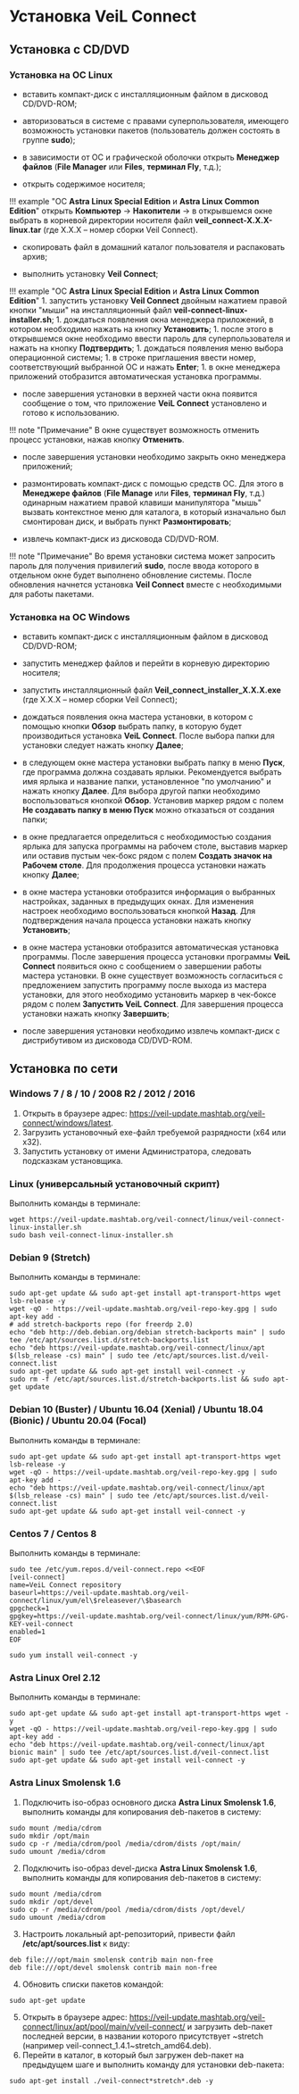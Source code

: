 # Установка VeiL Connect

## Установка с CD/DVD

### Установка на ОС Linux
- вставить компакт-диск с инсталляционным файлом в дисковод CD/DVD-ROM;

- авторизоваться в системе с правами суперпользователя, имеющего
возможность установки пакетов (пользователь должен состоять в группе **sudo**);

- в зависимости от ОС и графической оболочки открыть **Менеджер файлов**
(**File Manager** или **Files**, **терминал Fly**, т.д.);

- открыть содержимое носителя;

!!! example "ОС **Astra Linux Special Edition** и **Astra Linux Common Edition**"
    открыть **Компьютер** -> **Накопители** -> в открывшемся окне 
    выбрать в корневой директории носителя файл **veil_connect-X.X.X-linux.tar** 
    (где Х.X.X – номер сборки Veil Connect).

- скопировать файл в домашний каталог пользователя и распаковать архив;
    
- выполнить установку **Veil Connect**;

!!! example "ОС **Astra Linux Special Edition** и **Astra Linux Common Edition**"
    1. запустить установку **Veil Connect** двойным нажатием правой кнопки "мыши" на 
    инсталляционный файл **veil-connect-linux-installer.sh**;
    1. дождаться появления окна менеджера приложений, в котором необходимо нажать на кнопку **Установить**;
    1. после этого в открывшемся окне необходимо ввести пароль для суперпользователя и нажать на кнопку **Подтвердить**;
    1. дождаться появления меню выбора операционной системы;
    1. в строке приглашения ввести номер, соответствующий выбранной ОС и
    нажать **Enter**;
    1. в окне менеджера приложений отобразится автоматическая установка программы.

- после завершения установки в верхней части окна появится сообщение о том, 
что приложение **VeiL Connect** установлено и готово к использованию.
 
!!! note "Примечание" 
    В окне существует возможность отменить процесс установки, нажав кнопку **Отменить**.

- после завершения установки необходимо закрыть окно менеджера приложений;
  
- размонтировать компакт-диск с помощью средств ОС. Для этого в **Менеджере файлов** 
(**File Manage** или **Files**, **терминал Fly**, т.д.) одинарным нажатием правой 
клавиши манипулятора "мышь" вызвать контекстное меню для каталога, в который 
изначально был смонтирован диск, и выбрать пункт **Размонтировать**;
  
- извлечь компакт-диск из дисковода CD/DVD-ROM.
      
!!! note "Примечание"
    Во время установки система может запросить пароль для получения привилегий **sudo**, 
    после ввода которого в отдельном окне будет выполнено обновление системы. 
    После обновления начнется установка **Veil Connect** вместе с необходимыми для работы пакетами.

### Установка на ОС Windows 
- вставить компакт-диск с инсталляционным файлом в дисковод CD/DVD-ROM;

- запустить менеджер файлов и перейти в корневую директорию носителя;

- запустить инсталляционный файл **Veil_connect_installer_Х.X.X.exe** (где Х.X.X – номер сборки Veil Connect);

- дождаться появления окна мастера установки, в котором с помощью кнопки **Обзор** 
выбрать папку, в которую будет производиться установка **VeiL Connect**. После выбора папки 
для установки следует нажать кнопку **Далее**;

- в следующем окне мастера установки выбрать папку в меню **Пуск**, где программа должна создавать ярлыки. 
Рекомендуется выбрать имя ярлыка и название папки, установленное "по умолчанию" и нажать кнопку **Далее**.
Для выбора другой папки необходимо воспользоваться кнопкой **Обзор**. Установив маркер рядом 
с полем **Не создавать папку в меню Пуск** можно отказаться от создания папки;

- в окне предлагается определиться с необходимостью создания ярлыка для запуска 
программы на рабочем столе, выставив маркер или оставив пустым чек-бокс 
рядом с полем **Создать значок на Рабочем столе**. Для продолжения процесса установки нажать кнопку **Далее**;

- в окне мастера установки отобразится информация о выбранных настройках, заданных в предыдущих окнах. 
Для изменения настроек необходимо воспользоваться кнопкой **Назад**. Для 
подтверждения начала процесса установки нажать кнопку **Установить**;

- в окне мастера установки отобразится автоматическая установка программы. После завершения процесса 
установки программы **VeiL Connect** появиться окно с сообщением о завершении работы мастера установки. 
В окне существует возможность согласиться с предложением запустить программу после выхода 
из мастера установки, для этого необходимо установить маркер в чек-боксе рядом с полем **Запустить VeiL Connect**. 
Для завершения процесса установки нажать кнопку **Завершить**;

- после завершения установки необходимо извлечь компакт-диск с дистрибутивом из дисковода CD/DVD-ROM.

## Установка по сети

### Windows 7 / 8 / 10 / 2008 R2 / 2012 / 2016
1. Открыть в браузере адрес: https://veil-update.mashtab.org/veil-connect/windows/latest.
2. Загрузить установочный exe-файл требуемой разрядности (x64 или x32).
3. Запустить установку от имени Администратора, следовать подсказкам установщика.
### Linux (универсальный установочный скрипт)
Выполнить команды в терминале:
```
wget https://veil-update.mashtab.org/veil-connect/linux/veil-connect-linux-installer.sh
sudo bash veil-connect-linux-installer.sh
```
### Debian 9 (Stretch)
Выполнить команды в терминале:
```
sudo apt-get update && sudo apt-get install apt-transport-https wget lsb-release -y
wget -qO - https://veil-update.mashtab.org/veil-repo-key.gpg | sudo apt-key add -
# add stretch-backports repo (for freerdp 2.0)
echo "deb http://deb.debian.org/debian stretch-backports main" | sudo tee /etc/apt/sources.list.d/stretch-backports.list
echo "deb https://veil-update.mashtab.org/veil-connect/linux/apt $(lsb_release -cs) main" | sudo tee /etc/apt/sources.list.d/veil-connect.list
sudo apt-get update && sudo apt-get install veil-connect -y
sudo rm -f /etc/apt/sources.list.d/stretch-backports.list && sudo apt-get update
```
### Debian 10 (Buster) / Ubuntu 16.04 (Xenial) / Ubuntu 18.04 (Bionic) / Ubuntu 20.04 (Focal)

Выполнить команды в терминале:
```
sudo apt-get update && sudo apt-get install apt-transport-https wget lsb-release -y
wget -qO - https://veil-update.mashtab.org/veil-repo-key.gpg | sudo apt-key add -
echo "deb https://veil-update.mashtab.org/veil-connect/linux/apt $(lsb_release -cs) main" | sudo tee /etc/apt/sources.list.d/veil-connect.list
sudo apt-get update && sudo apt-get install veil-connect -y
```
### Centos 7 / Centos 8
Выполнить команды в терминале:
```
sudo tee /etc/yum.repos.d/veil-connect.repo <<EOF
[veil-connect]
name=VeiL Connect repository
baseurl=https://veil-update.mashtab.org/veil-connect/linux/yum/el\$releasever/\$basearch
gpgcheck=1
gpgkey=https://veil-update.mashtab.org/veil-connect/linux/yum/RPM-GPG-KEY-veil-connect
enabled=1
EOF
 
sudo yum install veil-connect -y
```
### Astra Linux Orel 2.12
Выполнить команды в терминале:
```
sudo apt-get update && sudo apt-get install apt-transport-https wget -y
wget -qO - https://veil-update.mashtab.org/veil-repo-key.gpg | sudo apt-key add -
echo "deb https://veil-update.mashtab.org/veil-connect/linux/apt bionic main" | sudo tee /etc/apt/sources.list.d/veil-connect.list
sudo apt-get update && sudo apt-get install veil-connect -y
```
### Astra Linux Smolensk 1.6
1. Подключить iso-образ основного диска **Astra Linux Smolensk 1.6**, выполнить команды для копирования deb-пакетов в систему:
```
sudo mount /media/cdrom
sudo mkdir /opt/main
sudo cp -r /media/cdrom/pool /media/cdrom/dists /opt/main/
sudo umount /media/cdrom
```
2. Подключить iso-образ devel-диска **Astra Linux Smolensk 1.6**, выполнить команды для копирования deb-пакетов в систему:
```
sudo mount /media/cdrom
sudo mkdir /opt/devel
sudo cp -r /media/cdrom/pool /media/cdrom/dists /opt/devel/
sudo umount /media/cdrom
```
3. Настроить локальный apt-репозиторий, привести файл **/etc/apt/sources.list** к виду:
```
deb file:///opt/main smolensk contrib main non-free
deb file:///opt/devel smolensk contrib main non-free
```
4. Обновить списки пакетов командой:
```
sudo apt-get update
```
5. Открыть в браузере адрес: https://veil-update.mashtab.org/veil-connect/linux/apt/pool/main/v/veil-connect/ и загрузить deb-пакет последней версии, в названии которого присутствует ~stretch (например veil-connect_1.4.1~stretch_amd64.deb).
6. Перейти в каталог, в который был загружен deb-пакет на предыдущем шаге и выполнить команду для установки deb-пакета:
```
sudo apt-get install ./veil-connect*stretch*.deb -y
```
